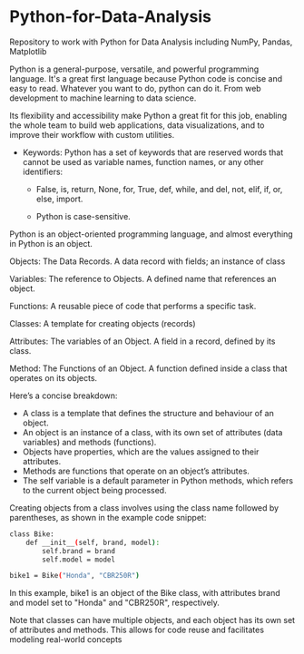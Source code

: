 # Python-for-Data-Analysis
Repository to work with Python for Data Analysis including NumPy, Pandas, Matplotlib

Python is a general-purpose, versatile, and powerful programming language. It's a great first language because Python code is concise and easy to read. Whatever you want to do, python can do it. From web development to machine learning to data science.

Its flexibility and accessibility make Python a great fit for this job, enabling the whole team to build web applications, data visualizations, and to improve their workflow with custom utilities.

* Keywords: Python has a set of keywords that are reserved words that cannot be used as variable names, function names, or any other identifiers:

  * False, is, return, None, for, True, def, while, and del, not, elif, if, or, else, import.

  * Python is case-sensitive.
 
Python is an object-oriented programming language, and almost everything in Python is an object.

Objects: The Data Records. A data record with fields; an instance of class

Variables: The reference to Objects. A defined name that references an object.

Functions: A reusable piece of code that performs a specific task.

Classes: A template for creating objects (records)

Attributes: The variables of an Object. A field in a record, defined by its class.

Method: The Functions of an Object. A function defined inside a class that operates on its objects.

Here’s a concise breakdown:

* A class is a template that defines the structure and behaviour of an object.
* An object is an instance of a class, with its own set of attributes (data variables) and methods (functions).
* Objects have properties, which are the values assigned to their attributes.
* Methods are functions that operate on an object’s attributes.
* The self variable is a default parameter in Python methods, which refers to the current object being processed.

Creating objects from a class involves using the class name followed by parentheses, as shown in the example code snippet:
```bash
class Bike:
    def __init__(self, brand, model):
        self.brand = brand
        self.model = model

bike1 = Bike("Honda", "CBR250R")
```
In this example, bike1 is an object of the Bike class, with attributes brand and model set to "Honda" and "CBR250R", respectively.

Note that classes can have multiple objects, and each object has its own set of attributes and methods. This allows for code reuse and facilitates modeling real-world concepts

